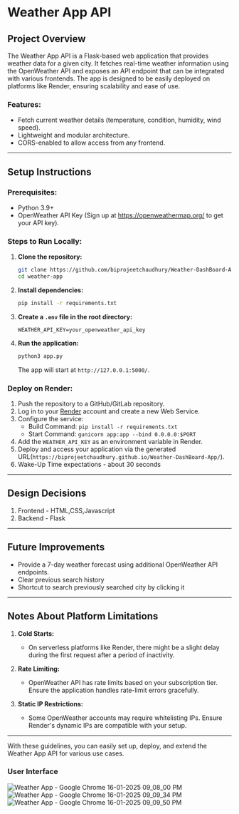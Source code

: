 # Weather App API

## **Project Overview**
The Weather App API is a Flask-based web application that provides weather data for a given city. It fetches real-time weather information using the OpenWeather API and exposes an API endpoint that can be integrated with various frontends. The app is designed to be easily deployed on platforms like Render, ensuring scalability and ease of use.

### **Features:**
- Fetch current weather details (temperature, condition, humidity, wind speed).
- Lightweight and modular architecture.
- CORS-enabled to allow access from any frontend.

---

## **Setup Instructions**

### **Prerequisites:**
- Python 3.9+
- OpenWeather API Key (Sign up at https://openweathermap.org/ to get your API key).

### **Steps to Run Locally:**

1. **Clone the repository:**
   ```bash
   git clone https://github.com/biprojeetchaudhury/Weather-DashBoard-App.git
   cd weather-app
   ```

2. **Install dependencies:**
   ```bash
   pip install -r requirements.txt
   ```

3. **Create a `.env` file in the root directory:**
   ```plaintext
   WEATHER_API_KEY=your_openweather_api_key
   ```

4. **Run the application:**
   ```bash
   python3 app.py
   ```
   The app will start at `http://127.0.0.1:5000/`.

### **Deploy on Render:**
1. Push the repository to a GitHub/GitLab repository.
2. Log in to your [Render](https://render.com/) account and create a new Web Service.
3. Configure the service:
   - Build Command: `pip install -r requirements.txt`
   - Start Command: `gunicorn app:app --bind 0.0.0.0:$PORT`
4. Add the `WEATHER_API_KEY` as an environment variable in Render.
5. Deploy and access your application via the generated URL(`https://biprojeetchaudhury.github.io/Weather-DashBoard-App/`).
6. Wake-Up Time expectations - about 30 seconds

---

## **Design Decisions**
1. Frontend - HTML,CSS,Javascript
2. Backend - Flask

---

## **Future Improvements**

- Provide a 7-day weather forecast using additional OpenWeather API endpoints.
- Clear previous search history
- Shortcut to search previously searched city by clicking it

---

## **Notes About Platform Limitations**
1. **Cold Starts:**
   - On serverless platforms like Render, there might be a slight delay during the first request after a period of inactivity.

2. **Rate Limiting:**
   - OpenWeather API has rate limits based on your subscription tier. Ensure the application handles rate-limit errors gracefully.

3. **Static IP Restrictions:**
   - Some OpenWeather accounts may require whitelisting IPs. Ensure Render's dynamic IPs are compatible with your setup.

---

With these guidelines, you can easily set up, deploy, and extend the Weather App API for various use cases.

### **User Interface**
![Weather App - Google Chrome 16-01-2025 09_08_00 PM](https://github.com/user-attachments/assets/192d485a-d382-4378-92c0-b5c5eb6ac302)
![Weather App - Google Chrome 16-01-2025 09_09_34 PM](https://github.com/user-attachments/assets/faa145a9-1878-4a8f-9040-2095d447c9df)
![Weather App - Google Chrome 16-01-2025 09_09_50 PM](https://github.com/user-attachments/assets/c47c7d99-2a73-4a68-b84e-1c6f5ba1c5af)



